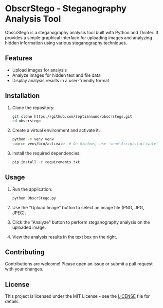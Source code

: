 # ObscrStego - Steganography Analysis Tool

ObscrStego is a steganography analysis tool built with Python and Tkinter. It provides a simple graphical interface for uploading images and analyzing hidden information using various steganography techniques.

## Features

- Upload images for analysis
- Analyze images for hidden text and file data
- Display analysis results in a user-friendly format

## Installation

1. Clone the repository:
    ```bash
    git clone https://github.com/septiannuno/obscrstego.git
    cd obscrstego
    ```

2. Create a virtual environment and activate it:
    ```bash
    python -m venv venv
    source venv/bin/activate  # On Windows, use `venv\Scripts\activate`
    ```

3. Install the required dependencies:
    ```bash
    pip install -r requirements.txt
    ```

## Usage

1. Run the application:
    ```bash
    python ObscrStego.py
    ```

2. Use the "Upload Image" button to select an image file (PNG, JPG, JPEG).

3. Click the "Analyze" button to perform steganography analysis on the uploaded image.

4. View the analysis results in the text box on the right.

## Contributing

Contributions are welcome! Please open an issue or submit a pull request with your changes.

## License

This project is licensed under the MIT License - see the [LICENSE](LICENSE) file for details.



